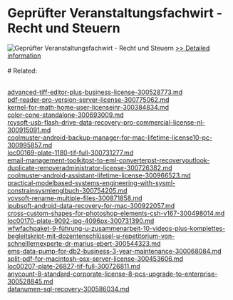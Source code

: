 # Geprüfter Veranstaltungsfachwirt - Recht und Steuern
![Geprüfter Veranstaltungsfachwirt - Recht und Steuern](https://mycommerce.akamaized.net/api/pimages/P300481275/BIG/300481275.JPG)
[>> Detailed information](https://secure.shareit.com/shareit/product.html?productid=300481275&affiliateid=200057808)<br/><br/># Related:

<br />[advanced-tiff-editor-plus-business-license-300528773.md](https://github.com/downloadplanet/downloadplanet/blob/main/advanced-tiff-editor-plus-business-license-300528773.md)<br />[pdf-reader-pro-version-server-license-300775062.md](https://github.com/downloadplanet/downloadplanet/blob/main/pdf-reader-pro-version-server-license-300775062.md)<br />[kernel-for-math-home-user-licenseinr-300384834.md](https://github.com/downloadplanet/downloadplanet/blob/main/kernel-for-math-home-user-licenseinr-300384834.md)<br />[color-cone-standalone-300693009.md](https://github.com/downloadplanet/downloadplanet/blob/main/color-cone-standalone-300693009.md)<br />[rcysoft-usb-flash-drive-data-recovery-pro-commercial-license-nl-300915091.md](https://github.com/downloadplanet/downloadplanet/blob/main/rcysoft-usb-flash-drive-data-recovery-pro-commercial-license-nl-300915091.md)<br />[coolmuster-android-backup-manager-for-mac-lifetime-license10-pc-300995857.md](https://github.com/downloadplanet/downloadplanet/blob/main/coolmuster-android-backup-manager-for-mac-lifetime-license10-pc-300995857.md)<br />[loc00169-plate-1180-tif-full-300731277.md](https://github.com/downloadplanet/downloadplanet/blob/main/loc00169-plate-1180-tif-full-300731277.md)<br />[email-management-toolkitpst-to-eml-converterpst-recoveryoutlook-duplicate-removeradministrator-license-300726382.md](https://github.com/downloadplanet/downloadplanet/blob/main/email-management-toolkitpst-to-eml-converterpst-recoveryoutlook-duplicate-removeradministrator-license-300726382.md)<br />[coolmuster-android-assistant-lifetime-license-300966523.md](https://github.com/downloadplanet/downloadplanet/blob/main/coolmuster-android-assistant-lifetime-license-300966523.md)<br />[practical-modelbased-systems-engineering-with-sysml-constrainsysmlenglbuch-300754205.md](https://github.com/downloadplanet/downloadplanet/blob/main/practical-modelbased-systems-engineering-with-sysml-constrainsysmlenglbuch-300754205.md)<br />[vovsoft-rename-multiple-files-300871858.md](https://github.com/downloadplanet/downloadplanet/blob/main/vovsoft-rename-multiple-files-300871858.md)<br />[ipubsoft-android-data-recovery-for-mac-300922057.md](https://github.com/downloadplanet/downloadplanet/blob/main/ipubsoft-android-data-recovery-for-mac-300922057.md)<br />[cross-custom-shapes-for-photoshop-elements-csh-v167-300498014.md](https://github.com/downloadplanet/downloadplanet/blob/main/cross-custom-shapes-for-photoshop-elements-csh-v167-300498014.md)<br />[loc00170-plate-9092-jpg-4096px-300731390.md](https://github.com/downloadplanet/downloadplanet/blob/main/loc00170-plate-9092-jpg-4096px-300731390.md)<br />[wfwfachpaket-9-führung-u-zusammenarbeit-10-videos-plus-komplettes-begleitskript-mit-dozentenschlüssel-u-repetitorium-von-schnelllernexperte-dr-marius-ebert-300544323.md](https://github.com/downloadplanet/downloadplanet/blob/main/wfwfachpaket-9-führung-u-zusammenarbeit-10-videos-plus-komplettes-begleitskript-mit-dozentenschlüssel-u-repetitorium-von-schnelllernexperte-dr-marius-ebert-300544323.md)<br />[ems-data-pump-for-db2-business-3-year-maintenance-300068084.md](https://github.com/downloadplanet/downloadplanet/blob/main/ems-data-pump-for-db2-business-3-year-maintenance-300068084.md)<br />[split-pdf-for-macintosh-osx-server-license-300453606.md](https://github.com/downloadplanet/downloadplanet/blob/main/split-pdf-for-macintosh-osx-server-license-300453606.md)<br />[loc00207-plate-26827-tif-full-300726811.md](https://github.com/downloadplanet/downloadplanet/blob/main/loc00207-plate-26827-tif-full-300726811.md)<br />[anycount-8-standard-corporate-license-8-pcs-upgrade-to-enterprise-300528845.md](https://github.com/downloadplanet/downloadplanet/blob/main/anycount-8-standard-corporate-license-8-pcs-upgrade-to-enterprise-300528845.md)<br />[datanumen-sql-recovery-300586034.md](https://github.com/downloadplanet/downloadplanet/blob/main/datanumen-sql-recovery-300586034.md)